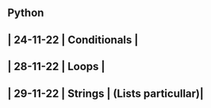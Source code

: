 Python
-----------------------
| 24-11-22 | Conditionals |
-----------------------------
| 28-11-22 | Loops | 
---------------------
| 29-11-22 | Strings | (Lists particullar)|
-------------------

